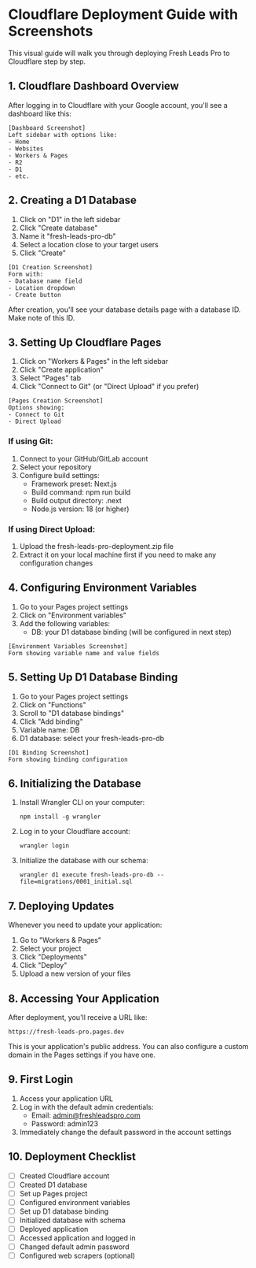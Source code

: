 # Cloudflare Deployment Guide with Screenshots

This visual guide will walk you through deploying Fresh Leads Pro to Cloudflare step by step.

## 1. Cloudflare Dashboard Overview

After logging in to Cloudflare with your Google account, you'll see a dashboard like this:

```
[Dashboard Screenshot]
Left sidebar with options like:
- Home
- Websites
- Workers & Pages
- R2
- D1
- etc.
```

## 2. Creating a D1 Database

1. Click on "D1" in the left sidebar
2. Click "Create database"
3. Name it "fresh-leads-pro-db"
4. Select a location close to your target users
5. Click "Create"

```
[D1 Creation Screenshot]
Form with:
- Database name field
- Location dropdown
- Create button
```

After creation, you'll see your database details page with a database ID. Make note of this ID.

## 3. Setting Up Cloudflare Pages

1. Click on "Workers & Pages" in the left sidebar
2. Click "Create application"
3. Select "Pages" tab
4. Click "Connect to Git" (or "Direct Upload" if you prefer)

```
[Pages Creation Screenshot]
Options showing:
- Connect to Git
- Direct Upload
```

### If using Git:
1. Connect to your GitHub/GitLab account
2. Select your repository
3. Configure build settings:
   - Framework preset: Next.js
   - Build command: npm run build
   - Build output directory: .next
   - Node.js version: 18 (or higher)

### If using Direct Upload:
1. Upload the fresh-leads-pro-deployment.zip file
2. Extract it on your local machine first if you need to make any configuration changes

## 4. Configuring Environment Variables

1. Go to your Pages project settings
2. Click on "Environment variables"
3. Add the following variables:
   - DB: your D1 database binding (will be configured in next step)

```
[Environment Variables Screenshot]
Form showing variable name and value fields
```

## 5. Setting Up D1 Database Binding

1. Go to your Pages project settings
2. Click on "Functions"
3. Scroll to "D1 database bindings"
4. Click "Add binding"
5. Variable name: DB
6. D1 database: select your fresh-leads-pro-db

```
[D1 Binding Screenshot]
Form showing binding configuration
```

## 6. Initializing the Database

1. Install Wrangler CLI on your computer:
   ```
   npm install -g wrangler
   ```

2. Log in to your Cloudflare account:
   ```
   wrangler login
   ```

3. Initialize the database with our schema:
   ```
   wrangler d1 execute fresh-leads-pro-db --file=migrations/0001_initial.sql
   ```

## 7. Deploying Updates

Whenever you need to update your application:

1. Go to "Workers & Pages"
2. Select your project
3. Click "Deployments"
4. Click "Deploy"
5. Upload a new version of your files

## 8. Accessing Your Application

After deployment, you'll receive a URL like:
```
https://fresh-leads-pro.pages.dev
```

This is your application's public address. You can also configure a custom domain in the Pages settings if you have one.

## 9. First Login

1. Access your application URL
2. Log in with the default admin credentials:
   - Email: admin@freshleadspro.com
   - Password: admin123
3. Immediately change the default password in the account settings

## 10. Deployment Checklist

- [ ] Created Cloudflare account
- [ ] Created D1 database
- [ ] Set up Pages project
- [ ] Configured environment variables
- [ ] Set up D1 database binding
- [ ] Initialized database with schema
- [ ] Deployed application
- [ ] Accessed application and logged in
- [ ] Changed default admin password
- [ ] Configured web scrapers (optional)
